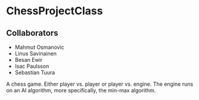 # ChessProjectClass

## Collaborators
* Mahmut Osmanovic 
* Linus Savinainen 
* Besan Ewir
* Isac Paulsson
* Sebastian Tuura

A chess game. Either player vs. player or player vs. engine. The engine runs on an AI algorithm, more specifically, the min-max algorithm.
